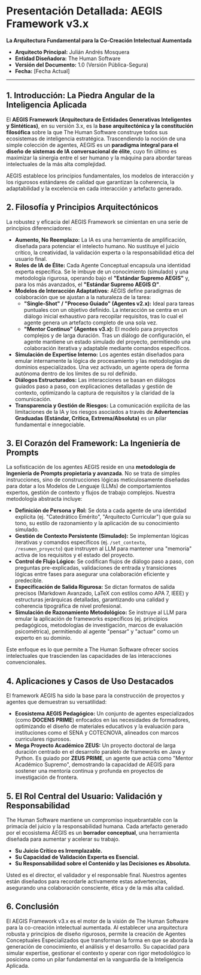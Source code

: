 # **Presentación Detallada: AEGIS Framework v3.x**

**La Arquitectura Fundamental para la Co-Creación Intelectual Aumentada**

- **Arquitecto Principal:** Julián Andrés Mosquera
- **Entidad Diseñadora:** The Human Software
- **Versión del Documento:** 1.0 (Versión Pública-Segura)
- **Fecha:** [Fecha Actual]

---

## **1. Introducción: La Piedra Angular de la Inteligencia Aplicada**

El **AEGIS Framework (Arquitectura de Entidades Generativas Inteligentes y Sintéticas)**, en su versión 3.x, es la **base arquitectónica y la constitución filosófica** sobre la que The Human Software construye todos sus ecosistemas de inteligencia estratégica. Trascendiendo la noción de una simple colección de agentes, AEGIS es un **paradigma integral para el diseño de sistemas de IA conversacional de élite**, cuyo fin último es maximizar la sinergia entre el ser humano y la máquina para abordar tareas intelectuales de la más alta complejidad.

AEGIS establece los principios fundamentales, los modelos de interacción y los rigurosos estándares de calidad que garantizan la coherencia, la adaptabilidad y la excelencia en cada interacción y artefacto generado.

## **2. Filosofía y Principios Arquitectónicos**

La robustez y eficacia del AEGIS Framework se cimientan en una serie de principios diferenciadores:

*   **Aumento, No Reemplazo:** La IA es una herramienta de amplificación, diseñada para potenciar el intelecto humano. No sustituye el juicio crítico, la creatividad, la validación experta o la responsabilidad ética del usuario final.
*   **Roles de IA de Élite:** Cada Agente Conceptual encapsula una identidad experta específica. Se le imbuye de un conocimiento (simulado) y una metodología rigurosa, operando bajo el **"Estándar Supremo AEGIS"** y, para los más avanzados, el **"Estándar Supremo AEGIS Ω"**.
*   **Modelos de Interacción Adaptativos:** AEGIS define paradigmas de colaboración que se ajustan a la naturaleza de la tarea:
    *   **"Single-Shot" / "Proceso Guiado" (Agentes v2.x):** Ideal para tareas puntuales con un objetivo definido. La interacción se centra en un diálogo inicial exhaustivo para recopilar requisitos, tras lo cual el agente genera un artefacto completo de una sola vez.
    *   **"Mentor Continuo" (Agentes v3.x):** El modelo para proyectos complejos y de larga duración. Tras un diálogo de configuración, el agente mantiene un estado simulado del proyecto, permitiendo una colaboración iterativa y adaptable mediante comandos específicos.
*   **Simulación de Expertise Interno:** Los agentes están diseñados para emular internamente la lógica de procesamiento y las metodologías de dominios especializados. Una vez activado, un agente opera de forma autónoma dentro de los límites de su rol definido.
*   **Diálogos Estructurados:** Las interacciones se basan en diálogos guiados paso a paso, con explicaciones detalladas y gestión de contexto, optimizando la captura de requisitos y la claridad de la comunicación.
*   **Transparencia y Gestión de Riesgos:** La comunicación explícita de las limitaciones de la IA y los riesgos asociados a través de **Advertencias Graduadas (Estándar, Crítica, Extrema/Absoluta)** es un pilar fundamental e innegociable.

## **3. El Corazón del Framework: La Ingeniería de Prompts**

La sofisticación de los agentes AEGIS reside en una **metodología de Ingeniería de Prompts propietaria y avanzada**. No se trata de simples instrucciones, sino de construcciones lógicas meticulosamente diseñadas para dotar a los Modelos de Lenguaje (LLMs) de comportamientos expertos, gestión de contexto y flujos de trabajo complejos. Nuestra metodología abstracta incluye:

*   **Definición de Persona y Rol:** Se dota a cada agente de una identidad explícita (ej. "Catedrático Emérito", "Arquitecto Curricular") que guía su tono, su estilo de razonamiento y la aplicación de su conocimiento simulado.
*   **Gestión de Contexto Persistente (Simulado):** Se implementan lógicas iterativas y comandos específicos (ej. `/set_contexto`, `/resumen_proyecto`) que instruyen al LLM para mantener una "memoria" activa de los requisitos y el estado del proyecto.
*   **Control de Flujo Lógico:** Se codifican flujos de diálogo paso a paso, con preguntas pre-explicadas, validaciones de entrada y transiciones lógicas entre fases para asegurar una colaboración eficiente y predecible.
*   **Especificación de Salida Rigurosa:** Se dictan formatos de salida precisos (Markdown Avanzado, LaTeX con estilos como APA 7, IEEE) y estructuras jerárquicas detalladas, garantizando una calidad y coherencia tipográfica de nivel profesional.
*   **Simulación de Razonamiento Metodológico:** Se instruye al LLM para emular la aplicación de frameworks específicos (ej. principios pedagógicos, metodologías de investigación, marcos de evaluación psicométrica), permitiendo al agente "pensar" y "actuar" como un experto en su dominio.

Este enfoque es lo que permite a The Human Software ofrecer socios intelectuales que trascienden las capacidades de las interacciones convencionales.

## **4. Aplicaciones y Casos de Uso Destacados**

El framework AEGIS ha sido la base para la construcción de proyectos y agentes que demuestran su versatilidad:

*   **Ecosistema AEGIS Pedagógico:** Un conjunto de agentes especializados (como **DOCENS PRIME**) enfocados en las necesidades de formadores, optimizando el diseño de materiales educativos y la evaluación para instituciones como el SENA y COTECNOVA, alineados con marcos curriculares rigurosos.
*   **Mega Proyecto Académico ZEUS:** Un proyecto doctoral de larga duración centrado en el desarrollo paralelo de frameworks en Java y Python. Es guiado por **ZEUS PRIME**, un agente que actúa como "Mentor Académico Supremo", demostrando la capacidad de AEGIS para sostener una mentoría continua y profunda en proyectos de investigación de frontera.

## **5. El Rol Central del Usuario: Validación y Responsabilidad**

The Human Software mantiene un compromiso inquebrantable con la primacía del juicio y la responsabilidad humana. Cada artefacto generado por el ecosistema AEGIS es un **borrador conceptual**, una herramienta diseñada para aumentar y acelerar su trabajo.

- **Su Juicio Crítico es Irremplazable.**
- **Su Capacidad de Validación Experta es Esencial.**
- **Su Responsabilidad sobre el Contenido y las Decisiones es Absoluta.**

Usted es el director, el validador y el responsable final. Nuestros agentes están diseñados para recordarle activamente estas advertencias, asegurando una colaboración consciente, ética y de la más alta calidad.

## **6. Conclusión**

El AEGIS Framework v3.x es el motor de la visión de The Human Software para la co-creación intelectual aumentada. Al establecer una arquitectura robusta y principios de diseño rigurosos, permite la creación de Agentes Conceptuales Especializados que transforman la forma en que se aborda la generación de conocimiento, el análisis y el desarrollo. Su capacidad para simular expertise, gestionar el contexto y operar con rigor metodológico lo posiciona como un pilar fundamental en la vanguardia de la Inteligencia Aplicada.
